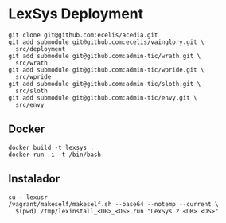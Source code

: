 LexSys Deployment
=================


    git clone git@github.com:ecelis/acedia.git
    git add submodule git@github.com:ecelis/vainglory.git \
      src/deployment
    git add submodule git@github.com:admin-tic/wrath.git \
      src/wrath
    git add submodule git@github.com:admin-tic/wpride.git \
      src/wpride
    git add submodule git@github.com:admin-tic/sloth.git \
      src/sloth
    git add submodule git@github.com:admin-tic/envy.git \
      src/envy


Docker
------


    docker build -t lexsys .
    docker run -i -t /bin/bash


Instalador
----------


    su - lexusr
    /vagrant/makeself/makeself.sh --base64 --notemp --current \
      $(pwd) /tmp/lexinstall_<DB>_<OS>.run "LexSys 2 <DB> <OS>"
